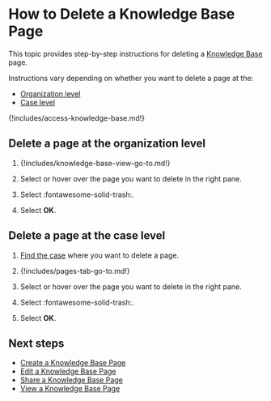 # How to Delete a Knowledge Base Page

This topic provides step-by-step instructions for deleting a [Knowledge Base](about-knowledge-base.md) page.

Instructions vary depending on whether you want to delete a page at the:
* [Organization level](#delete-a-page-at-the-organization-level)
* [Case level](#delete-a-page-at-the-case-level)

{!includes/access-knowledge-base.md!}

## Delete a page at the organization level

1. {!includes/knowledge-base-view-go-to.md!}

2. Select or hover over the page you want to delete in the right pane.

3. Select :fontawesome-solid-trash:.

4. Select **OK**.

## Delete a page at the case level

1. [Find the case](../analyst-corner/cases/search-for-cases/find-a-case.md) where you want to delete a page.

2. {!includes/pages-tab-go-to.md!}

3. Select or hover over the page you want to delete in the right pane.

4. Select :fontawesome-solid-trash:.

5. Select **OK**.

## Next steps

* [Create a Knowledge Base Page](create-a-knowledge-base-page.md)
* [Edit a Knowledge Base Page](edit-a-knowledge-base-page.md)
* [Share a Knowledge Base Page](share-a-knowledge-base-page.md)
* [View a Knowledge Base Page](view-a-knowledge-base-page.md)
